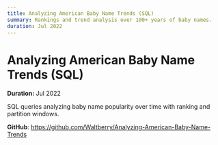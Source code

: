 ```yaml
---
title: Analyzing American Baby Name Trends (SQL)
summary: Rankings and trend analysis over 100+ years of baby names.
duration: Jul 2022
---
```


# Analyzing American Baby Name Trends (SQL)

**Duration:** Jul 2022

SQL queries analyzing baby name popularity over time with ranking and partition windows.

**GitHub**: <https://github.com/Waltberry/Analyzing-American-Baby-Name-Trends>

